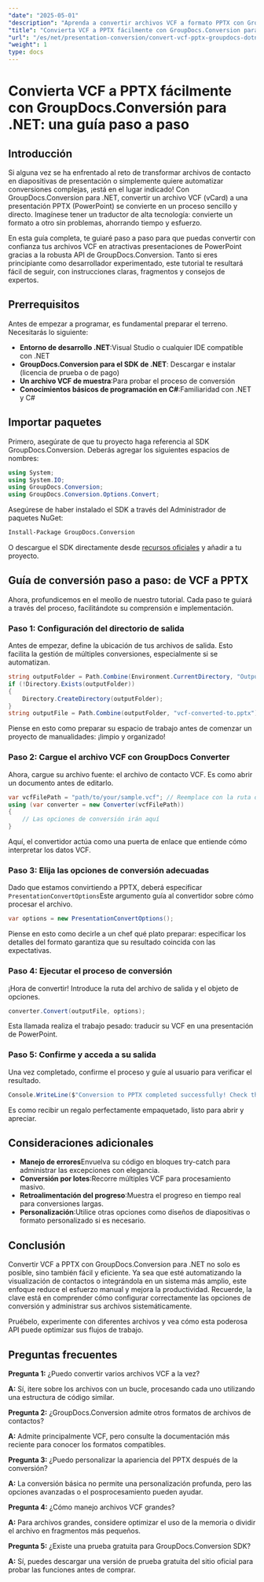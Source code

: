 ```yaml
---
"date": "2025-05-01"
"description": "Aprenda a convertir archivos VCF a formato PPTX con GroupDocs.Conversion para .NET. Esta guía paso a paso explica la configuración, la conversión y la integración en sus aplicaciones."
"title": "Convierta VCF a PPTX fácilmente con GroupDocs.Conversion para .NET&#58; una guía paso a paso"
"url": "/es/net/presentation-conversion/convert-vcf-pptx-groupdocs-dotnet/"
"weight": 1
type: docs
---
```

# Convierta VCF a PPTX fácilmente con GroupDocs.Conversión para .NET: una guía paso a paso

## Introducción

Si alguna vez se ha enfrentado al reto de transformar archivos de contacto en diapositivas de presentación o simplemente quiere automatizar conversiones complejas, ¡está en el lugar indicado! Con GroupDocs.Conversion para .NET, convertir un archivo VCF (vCard) a una presentación PPTX (PowerPoint) se convierte en un proceso sencillo y directo. Imagínese tener un traductor de alta tecnología: convierte un formato a otro sin problemas, ahorrando tiempo y esfuerzo. 

En esta guía completa, te guiaré paso a paso para que puedas convertir con confianza tus archivos VCF en atractivas presentaciones de PowerPoint gracias a la robusta API de GroupDocs.Conversion. Tanto si eres principiante como desarrollador experimentado, este tutorial te resultará fácil de seguir, con instrucciones claras, fragmentos y consejos de expertos.


## Prerrequisitos

Antes de empezar a programar, es fundamental preparar el terreno. Necesitarás lo siguiente:

- **Entorno de desarrollo .NET**:Visual Studio o cualquier IDE compatible con .NET
- **GroupDocs.Conversion para el SDK de .NET**: Descargar e instalar (licencia de prueba o de pago)
- **Un archivo VCF de muestra**:Para probar el proceso de conversión
- **Conocimientos básicos de programación en C#**:Familiaridad con .NET y C#


## Importar paquetes

Primero, asegúrate de que tu proyecto haga referencia al SDK GroupDocs.Conversion. Deberás agregar los siguientes espacios de nombres:

```csharp
using System;
using System.IO;
using GroupDocs.Conversion;
using GroupDocs.Conversion.Options.Convert;
```

Asegúrese de haber instalado el SDK a través del Administrador de paquetes NuGet:

```bash
Install-Package GroupDocs.Conversion
```

O descargue el SDK directamente desde [recursos oficiales](https://releases.groupdocs.com/conversion/net/) y añadir a tu proyecto.


## Guía de conversión paso a paso: de VCF a PPTX

Ahora, profundicemos en el meollo de nuestro tutorial. Cada paso te guiará a través del proceso, facilitándote su comprensión e implementación.


### Paso 1: Configuración del directorio de salida

Antes de empezar, define la ubicación de tus archivos de salida. Esto facilita la gestión de múltiples conversiones, especialmente si se automatizan.

```csharp
string outputFolder = Path.Combine(Environment.CurrentDirectory, "Output");
if (!Directory.Exists(outputFolder))
{
    Directory.CreateDirectory(outputFolder);
}
string outputFile = Path.Combine(outputFolder, "vcf-converted-to.pptx");
```

Piense en esto como preparar su espacio de trabajo antes de comenzar un proyecto de manualidades: ¡limpio y organizado!


### Paso 2: Cargue el archivo VCF con GroupDocs Converter

Ahora, cargue su archivo fuente: el archivo de contacto VCF. Es como abrir un documento antes de editarlo.

```csharp
var vcfFilePath = "path/to/your/sample.vcf"; // Reemplace con la ruta del archivo de origen
using (var converter = new Converter(vcfFilePath))
{
    // Las opciones de conversión irán aquí
}
```

Aquí, el convertidor actúa como una puerta de enlace que entiende cómo interpretar los datos VCF.


### Paso 3: Elija las opciones de conversión adecuadas

Dado que estamos convirtiendo a PPTX, deberá especificar `PresentationConvertOptions`Este argumento guía al convertidor sobre cómo procesar el archivo.

```csharp
var options = new PresentationConvertOptions();
```

Piense en esto como decirle a un chef qué plato preparar: especificar los detalles del formato garantiza que su resultado coincida con las expectativas.


### Paso 4: Ejecutar el proceso de conversión

¡Hora de convertir! Introduce la ruta del archivo de salida y el objeto de opciones.

```csharp
converter.Convert(outputFile, options);
```

Esta llamada realiza el trabajo pesado: traducir su VCF en una presentación de PowerPoint.


### Paso 5: Confirme y acceda a su salida

Una vez completado, confirme el proceso y guíe al usuario para verificar el resultado.

```csharp
Console.WriteLine($"Conversion to PPTX completed successfully! Check the output at {outputFolder}");
```

Es como recibir un regalo perfectamente empaquetado, listo para abrir y apreciar.


## Consideraciones adicionales

- **Manejo de errores**Envuelva su código en bloques try-catch para administrar las excepciones con elegancia.
- **Conversión por lotes**:Recorre múltiples VCF para procesamiento masivo.
- **Retroalimentación del progreso**:Muestra el progreso en tiempo real para conversiones largas.
- **Personalización**:Utilice otras opciones como diseños de diapositivas o formato personalizado si es necesario.


## Conclusión

Convertir VCF a PPTX con GroupDocs.Conversion para .NET no solo es posible, sino también fácil y eficiente. Ya sea que esté automatizando la visualización de contactos o integrándola en un sistema más amplio, este enfoque reduce el esfuerzo manual y mejora la productividad. Recuerde, la clave está en comprender cómo configurar correctamente las opciones de conversión y administrar sus archivos sistemáticamente.

Pruébelo, experimente con diferentes archivos y vea cómo esta poderosa API puede optimizar sus flujos de trabajo.


## Preguntas frecuentes

**Pregunta 1:** ¿Puedo convertir varios archivos VCF a la vez?  

**A:** Sí, itere sobre los archivos con un bucle, procesando cada uno utilizando una estructura de código similar.

**Pregunta 2:** ¿GroupDocs.Conversion admite otros formatos de archivos de contactos?  

**A:** Admite principalmente VCF, pero consulte la documentación más reciente para conocer los formatos compatibles.

**Pregunta 3:** ¿Puedo personalizar la apariencia del PPTX después de la conversión?  

**A:** La conversión básica no permite una personalización profunda, pero las opciones avanzadas o el posprocesamiento pueden ayudar.

**Pregunta 4:** ¿Cómo manejo archivos VCF grandes?  

**A:** Para archivos grandes, considere optimizar el uso de la memoria o dividir el archivo en fragmentos más pequeños.

**Pregunta 5:** ¿Existe una prueba gratuita para GroupDocs.Conversion SDK?  

**A:** Sí, puedes descargar una versión de prueba gratuita del sitio oficial para probar las funciones antes de comprar.